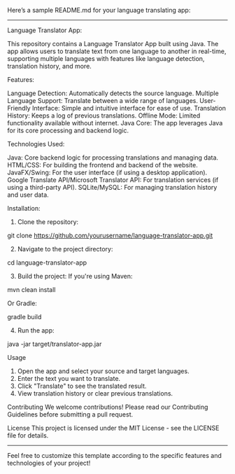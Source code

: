 Here’s a sample README.md for your language translating app:

---

Language Translator App: 

This repository contains a Language Translator App built using Java. The app allows users to translate text from one language to another in real-time, supporting multiple languages with features like language detection, translation history, and more.

Features: 

Language Detection: Automatically detects the source language.
Multiple Language Support: Translate between a wide range of languages.
User-Friendly Interface: Simple and intuitive interface for ease of use.
Translation History: Keeps a log of previous translations.
Offline Mode: Limited functionality available without internet.
Java Core: The app leverages Java for its core processing and backend logic.

Technologies Used: 

Java: Core backend logic for processing translations and managing data.
HTML/CSS: For building the frontend and backend of the website.
JavaFX/Swing: For the user interface (if using a desktop application).
Google Translate API/Microsoft Translator API: For translation services (if using a third-party API).
SQLite/MySQL: For managing translation history and user data.

Installation: 
1. Clone the repository:

git clone https://github.com/yourusername/language-translator-app.git

2. Navigate to the project directory:

cd language-translator-app

3. Build the project: If you're using Maven:

mvn clean install

Or Gradle:

gradle build

4. Run the app:

java -jar target/translator-app.jar

Usage

1. Open the app and select your source and target languages.
2. Enter the text you want to translate.
3. Click "Translate" to see the translated result.
4. View translation history or clear previous translations.

Contributing
We welcome contributions! Please read our Contributing Guidelines before submitting a pull request.

License
This project is licensed under the MIT License - see the LICENSE file for details.

---

Feel free to customize this template according to the specific features and technologies of your project!
